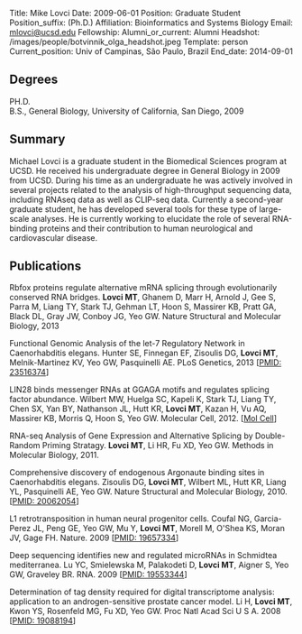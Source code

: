 Title: Mike Lovci
Date: 2009-06-01
Position: Graduate Student
Position_suffix: (Ph.D.)
Affiliation: Bioinformatics and Systems Biology
Email: mlovci@ucsd.edu
Fellowship: 
Alumni_or_current: Alumni
Headshot: /images/people/botvinnik_olga_headshot.jpeg
Template: person
Current_position: Univ of Campinas, São Paulo, Brazil
End_date: 2014-09-01

<!-- Status: draft -->

## Degrees

PH.D.<br>
B.S., General Biology, University of California, San Diego, 2009<br>

## Summary

Michael Lovci is a graduate student in the Biomedical Sciences program at UCSD.  He received his undergraduate degree in General Biology in 2009 from UCSD. During his time as an undergraduate he was actively involved in several projects related to the analysis of high-throughput sequencing data, including RNAseq data as well as CLIP-seq data.  Currently a second-year graduate student, he has developed several tools for these type of large-scale analyses.  He is currently working to elucidate the role of several RNA-binding proteins and their contribution to human neurological and cardiovascular disease.  


## Publications
Rbfox proteins regulate alternative mRNA splicing through evolutionarily conserved RNA bridges. **Lovci MT**, Ghanem D, Marr H, Arnold J, Gee S, Parra M, Liang TY, Stark TJ, Gehman LT, Hoon S, Massirer KB, Pratt GA, Black DL, Gray JW, Conboy JG, Yeo GW. Nature Structural and Molecular Biology, 2013

Functional Genomic Analysis of the let-7 Regulatory Network in Caenorhabditis elegans. Hunter SE, Finnegan EF, Zisoulis DG, **Lovci MT**, Melnik-Martinez KV, Yeo GW, Pasquinelli AE. PLoS Genetics, 2013 [[PMID: 23516374](http://www.ncbi.nlm.nih.gov/pubmed/23516374)]

LIN28 binds messenger RNAs at GGAGA motifs and regulates splicing factor abundance. Wilbert MW, Huelga SC, Kapeli K, Stark TJ, Liang TY, Chen SX, Yan BY, Nathanson JL, Hutt KR, **Lovci MT**, Kazan H, Vu AQ, Massirer KB, Morris Q, Hoon S, Yeo GW. Molecular Cell, 2012. [[Mol Cell](http://www.cell.com/molecular-cell/abstract/S1097-2765(12)00690-9)]

RNA-seq Analysis of Gene Expression and Alternative Splicing by Double-Random Priming Stratagy. **Lovci MT**, Li HR, Fu XD, Yeo GW. Methods in Molecular Biology, 2011. 

Comprehensive discovery of endogenous Argonaute binding sites in Caenorhabditis elegans. Zisoulis DG, **Lovci MT**, Wilbert ML, Hutt KR, Liang YL, Pasquinelli AE, Yeo GW. Nature Structural and Molecular Biology, 2010. [[PMID: 20062054](http://www.ncbi.nlm.nih.gov/pubmed/20062054)]

L1 retrotransposition in human neural progenitor cells. Coufal NG, Garcia-Perez JL, Peng GE, Yeo GW, Mu Y, **Lovci MT**, Morell M, O'Shea KS, Moran JV, Gage FH. Nature. 2009 [[PMID: 19657334](http://www.ncbi.nlm.nih.gov/pubmed/19657334)]

Deep sequencing identifies new and regulated microRNAs in Schmidtea mediterranea. Lu YC, Smielewska M, Palakodeti D, **Lovci MT**, Aigner S, Yeo GW, Graveley BR. RNA. 2009 [[PMID: 19553344](http://www.ncbi.nlm.nih.gov/pubmed/19553344)]

Determination of tag density required for digital transcriptome analysis: application to an androgen-sensitive prostate cancer model. Li H, **Lovci MT**, Kwon YS, Rosenfeld MG, Fu XD, Yeo GW. Proc Natl Acad Sci U S A. 2008 [[PMID: 19088194](http://www.ncbi.nlm.nih.gov/pubmed/19088194)]